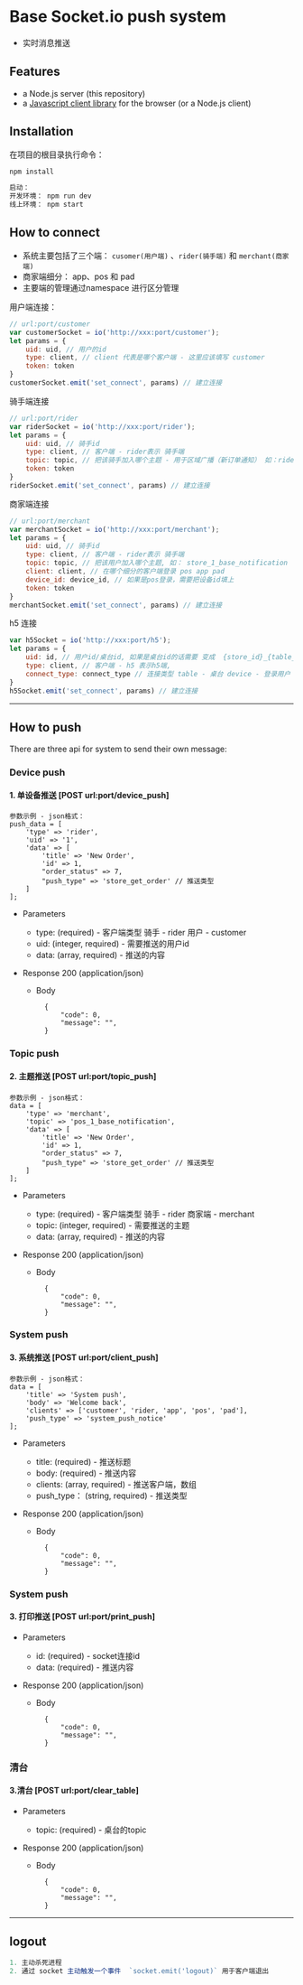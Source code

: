 # Base Socket.io push system

- 实时消息推送

## Features

- a Node.js server (this repository)
- a [Javascript client library](https://github.com/socketio/socket.io-client) for the browser (or a Node.js client)


## Installation

在项目的根目录执行命令：
```bash
npm install

启动：
开发环境： npm run dev
线上环境： npm start
```

## How to connect

- 系统主要包括了三个端： `cusomer(用户端)` 、`rider(骑手端)` 和 `merchant(商家端)`
- 商家端细分： app、pos 和 pad
- 主要端的管理通过namespace 进行区分管理

用户端连接：

```js
// url:port/customer
var customerSocket = io('http://xxx:port/customer');
let params = {
    uid: uid, // 用户的id
    type: client, // client 代表是哪个客户端 - 这里应该填写 customer
    token: token
}
customerSocket.emit('set_connect', params) // 建立连接
```

骑手端连接

```js
// url:port/rider
var riderSocket = io('http://xxx:port/rider');
let params = {
    uid: uid, // 骑手id
    type: client, // 客户端 - rider表示 骑手端
    topic: topic, // 把该骑手加入哪个主题 - 用于区域广播（新订单通知） 如：rider_Tianhe_Qu_notification
    token: token
}
riderSocket.emit('set_connect', params) // 建立连接
```

商家端连接

```js
// url:port/merchant
var merchantSocket = io('http://xxx:port/merchant');
let params = {
    uid: uid, // 骑手id
    type: client, // 客户端 - rider表示 骑手端
    topic: topic, // 把该用户加入哪个主题, 如： store_1_base_notification
    client: client, // 在哪个细分的客户端登录 pos app pad
    device_id: device_id, // 如果是pos登录，需要把设备id填上
    token: token
}
merchantSocket.emit('set_connect', params) // 建立连接
```

h5 连接

```js
var h5Socket = io('http://xxx:port/h5');
let params = {
    uid: id, // 用户id/桌台id, 如果是桌台id的话需要 变成  {store_id}_{table_id} 这种格式
    type: client, // 客户端 - h5 表示h5端,
    connect_type: connect_type // 连接类型 table - 桌台 device - 登录用户
}
h5Socket.emit('set_connect', params) // 建立连接

```

---

## How to push

There are three api for system to send their own message:

### Device push

#### 1. 单设备推送 [POST url:port/device_push]

```
参数示例 - json格式：
push_data = [
    'type' => 'rider',
    'uid' => '1',
    'data' => [
        'title' => 'New Order',
        'id' => 1,
        "order_status" => 7,
        "push_type" => 'store_get_order' // 推送类型
    ]
];
```

+ Parameters
    + type: (required) - 客户端类型 骑手 - rider  用户 - customer
    + uid: (integer, required) - 需要推送的用户id
    + data: (array, required) - 推送的内容

+ Response 200 (application/json)
    + Body

            {
                "code": 0,
                "message": "",
            }

### Topic push

#### 2. 主题推送 [POST url:port/topic_push]

```
参数示例 - json格式：
data = [
    'type' => 'merchant',
    'topic' => 'pos_1_base_notification',
    'data' => [
        'title' => 'New Order',
        'id' => 1,
        "order_status" => 7,
        "push_type" => 'store_get_order' // 推送类型
    ]
];
```

+ Parameters
    + type: (required) - 客户端类型 骑手 - rider  商家端 - merchant
    + topic: (integer, required) - 需要推送的主题
    + data: (array, required) - 推送的内容

+ Response 200 (application/json)
    + Body

            {
                "code": 0,
                "message": "",
            }

### System push

#### 3. 系统推送 [POST url:port/client_push]

```
参数示例 - json格式：
data = [
    'title' => 'System push',
    'body' => 'Welcome back',
    'clients' => ['customer', 'rider, 'app', 'pos', 'pad'],
    'push_type' => 'system_push_notice'
];
```

+ Parameters
    + title: (required) - 推送标题
    + body: (required) - 推送内容
    + clients: (array, required) - 推送客户端，数组
    + push_type： (string, required) - 推送类型

+ Response 200 (application/json)
    + Body

            {
                "code": 0,
                "message": "",
            }


### System push

#### 3. 打印推送 [POST url:port/print_push]

+ Parameters
    + id: (required) - socket连接id
    + data: (required) - 推送内容

+ Response 200 (application/json)
    + Body

            {
                "code": 0,
                "message": "",
            }

### 清台

#### 3.清台 [POST url:port/clear_table]

+ Parameters
    + topic: (required) - 桌台的topic

+ Response 200 (application/json)
    + Body

            {
                "code": 0,
                "message": "",
            }
---
## logout 

```js
1. 主动杀死进程
2. 通过 socket 主动触发一个事件  `socket.emit('logout)` 用于客户端退出
```